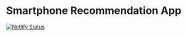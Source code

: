 # Smartphone Recommendation App

[![Netlify Status](https://api.netlify.com/api/v1/badges/9249273d-24b4-418b-ab94-990dcc581164/deploy-status)](https://app.netlify.com/sites/smartphone-recommendation-app/deploys)
